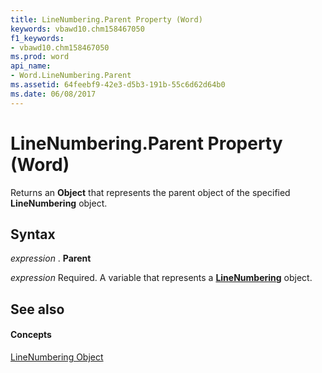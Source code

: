 ```yaml
---
title: LineNumbering.Parent Property (Word)
keywords: vbawd10.chm158467050
f1_keywords:
- vbawd10.chm158467050
ms.prod: word
api_name:
- Word.LineNumbering.Parent
ms.assetid: 64feebf9-42e3-d5b3-191b-55c6d62d64b0
ms.date: 06/08/2017
---
```



# LineNumbering.Parent Property (Word)

Returns an  **Object** that represents the parent object of the specified **LineNumbering** object.


## Syntax

 _expression_ . **Parent**

 _expression_ Required. A variable that represents a **[LineNumbering](linenumbering-object-word.md)** object.


## See also


#### Concepts


[LineNumbering Object](linenumbering-object-word.md)

